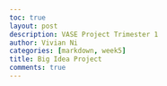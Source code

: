 ```yaml
---
toc: true
layout: post
description: VASE Project Trimester 1
author: Vivian Ni
categories: [markdown, week5]
title: Big Idea Project
comments: true
---
```


